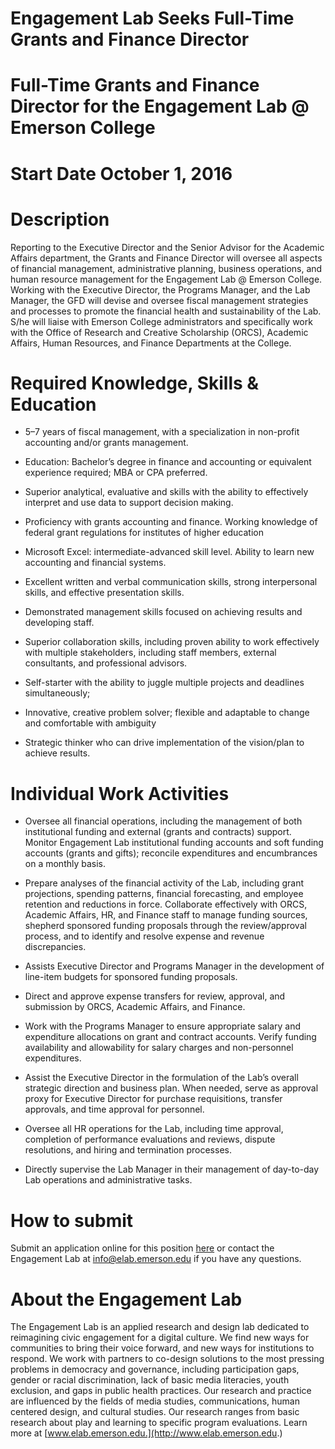 # Engagement Lab Seeks Full-Time Grants and Finance Director

# Full-Time Grants and Finance Director for the Engagement Lab @ Emerson College

# Start Date October 1, 2016

# Description

Reporting to the Executive Director and the Senior Advisor for the Academic Affairs department, the Grants and Finance Director will oversee all aspects of financial management, administrative planning, business operations, and human resource management for the Engagement Lab @ Emerson College. Working with the Executive Director, the Programs Manager, and the Lab Manager, the GFD will devise and oversee fiscal management strategies and processes to promote the financial health and sustainability of the Lab. S/he will liaise with Emerson College administrators and specifically work with the Office of Research and Creative Scholarship (ORCS), Academic Affairs, Human Resources, and Finance Departments at the College.

# Required Knowledge, Skills & Education

-   5–7 years of fiscal management, with a specialization in non-profit accounting and/or grants management.

-   Education: Bachelor’s degree in finance and accounting or equivalent experience required; MBA or CPA preferred.

-   Superior analytical, evaluative and skills with the ability to effectively interpret and use data to support decision making.

-   Proficiency with grants accounting and finance. Working knowledge of federal grant regulations for institutes of higher education

-   Microsoft Excel: intermediate-advanced skill level. Ability to learn new accounting and financial systems.

-   Excellent written and verbal communication skills, strong interpersonal skills, and effective presentation skills.

-   Demonstrated management skills focused on achieving results and developing staff.

-   Superior collaboration skills, including proven ability to work effectively with multiple stakeholders, including staff members, external consultants, and professional advisors.

-   Self-starter with the ability to juggle multiple projects and deadlines simultaneously;

-   Innovative, creative problem solver; flexible and adaptable to change and comfortable with ambiguity

-   Strategic thinker who can drive implementation of the vision/plan to achieve results.

# Individual Work Activities

-   Oversee all financial operations, including the management of both institutional funding and external (grants and contracts) support. Monitor Engagement Lab institutional funding accounts and soft funding accounts (grants and gifts); reconcile expenditures and encumbrances on a monthly basis.

-   Prepare analyses of the financial activity of the Lab, including grant projections, spending patterns, financial forecasting, and employee retention and reductions in force. Collaborate effectively with ORCS, Academic Affairs, HR, and Finance staff to manage funding sources, shepherd sponsored funding proposals through the review/approval process, and to identify and resolve expense and revenue discrepancies.

-   Assists Executive Director and Programs Manager in the development of line-item budgets for sponsored funding proposals.

-   Direct and approve expense transfers for review, approval, and submission by ORCS, Academic Affairs, and Finance.

-   Work with the Programs Manager to ensure appropriate salary and expenditure allocations on grant and contract accounts. Verify funding availability and allowability for salary charges and non-personnel expenditures.

-   Assist the Executive Director in the formulation of the Lab’s overall strategic direction and business plan. When needed, serve as approval proxy for Executive Director for purchase requisitions, transfer approvals, and time approval for personnel.

-   Oversee all HR operations for the Lab, including time approval, completion of performance evaluations and reviews, dispute resolutions, and hiring and termination processes.

-   Directly supervise the Lab Manager in their management of day-to-day Lab operations and administrative tasks.

# How to submit

Submit an application online for this position [here](https://emerson.peopleadmin.com/postings/12456) or contact the Engagement Lab at info@elab.emerson.edu if you have any questions.

# About the Engagement Lab

The Engagement Lab is an applied research and design lab dedicated to reimagining civic engagement for a digital culture. We find new ways for communities to bring their voice forward, and new ways for institutions to respond. We work with partners to co-design solutions to the most pressing problems in democracy and governance, including participation gaps, gender or racial discrimination, lack of basic media literacies, youth exclusion, and gaps in public health practices. Our research and practice are influenced by the fields of media studies, communications, human centered design, and cultural studies. Our research ranges from basic research about play and learning to specific program evaluations. Learn more at [www.elab.emerson.edu.](http://www.elab.emerson.edu.)
